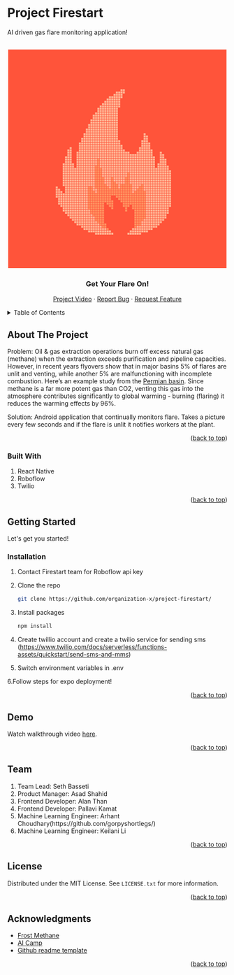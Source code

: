 # Project Firestart
AI driven gas flare monitoring application!
<div id="top"></div>
<!--
*** Thanks for checking out Firestart. If you have a suggestion
*** that would make this better, please fork the repo and create a pull request
*** or simply open an issue with the tag "enhancement".
*** Don't forget to give the project a star!
-->

<br />
<div align="center">
  <a href="https://github.com/organization-x/project-firestart/">
    <img src="./assets/icon.png" alt="Logo" width="500" height="500">
  </a>

  <h3 align="center">Get Your Flare On!</h3>

  <p align="center">
    <a href="https://youtu.be/Ts2MYXkeRdw">Project Video</a>
    ·
    <a href="https://github.com/organization-x/project-firestart/issues">Report Bug</a>
    ·
    <a href="https://github.com/organization-x/project-firestart/issues">Request Feature</a>
  </p>
</div>



<!-- TABLE OF CONTENTS -->
<details>
  <summary>Table of Contents</summary>
  <ol>
    <li>
      <a href="#about-the-project">About The Project</a>
      <ul>
        <li><a href="#built-with">Built With</a></li>
      </ul>
    </li>
    <li>
      <a href="#getting-started">Getting Started</a>
      <ul>
        
        <li><a href="#installation">Installation</a></li>
      </ul>
    </li>
    <li><a href="#demo">Example</a></li>
    <li><a href="#team">Contributing</a></li>
    <li><a href="#license">License</a></li>
    <li><a href="#acknowledgments">Acknowledgments</a></li>
  </ol>
</details>



<!-- ABOUT THE PROJECT -->
## About The Project


Problem:
  Oil & gas extraction operations burn off excess natural gas (methane) when the extraction exceeds purification and pipeline capacities. However, in recent years flyovers show that in major basins 5% of flares are unlit and venting, while another 5% are malfunctioning with incomplete combustion. Here’s an example study from the [Permian basin](https://www.edf.org/media/through-turbulent-year-edf-data-show-permian-oil-and-gas-operators-consistently-failed-keep). Since methane is a far more potent gas than CO2, venting this gas into the atmosphere contributes significantly to global warming - burning (flaring)  it reduces the warming effects by 96%.

Solution:
  Android application that continually monitors flare. Takes a picture every few seconds and if the flare is unlit it notifies workers at the plant.

<p align="right">(<a href="#top">back to top</a>)</p>



### Built With
<ol>
<li>React Native</li>
<li>Roboflow</li>
<li>Twilio</li>
</ol>



<p align="right">(<a href="#top">back to top</a>)</p>



<!-- GETTING STARTED -->
## Getting Started

Let's get you started!

### Installation


1. Contact Firestart team for Roboflow api key
2. Clone the repo
   ```sh
   git clone https://github.com/organization-x/project-firestart/
   ```
3. Install packages
   ```sh
   npm install
   ```
4. Create twillio account and create a twilio service for sending sms (https://www.twilio.com/docs/serverless/functions-assets/quickstart/send-sms-and-mms)

5. Switch environment variables in .env

6.Follow steps for expo deployment!

<p align="right">(<a href="#top">back to top</a>)</p>



<!-- Demo -->
## Demo

Watch walkthrough video <a href="">here</a>.



<p align="right">(<a href="#top">back to top</a>)</p>



<!-- TEAM -->
## Team
<ol>
<li>Team Lead: Seth Basseti</li>
<li>Product Manager: Asad Shahid</li>
<li>Frontend Developer: Alan Than</li>
<li>Frontend Developer: Pallavi Kamat</li>
<li>Machine Learning Engineer: Arhant Choudhary(https://github.com/gorpyshortlegs/)</li>
<li>Machine Learning Engineer: Keilani Li</li>
</ol>


<p align="right">(<a href="#top">back to top</a>)</p>



<!-- LICENSE -->
## License

Distributed under the MIT License. See `LICENSE.txt` for more information.

<p align="right">(<a href="#top">back to top</a>)</p>









<!-- ACKNOWLEDGMENTS -->
## Acknowledgments


* [Frost Methane](https://www.frostmethane.com)
* [AI Camp](https://www.ai-camp.org)
* [Github readme template](https://github.com/othneildrew/Best-README-Template)



<p align="right">(<a href="#top">back to top</a>)</p>


